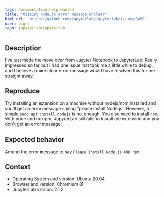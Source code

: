 ```yaml
---
tags: documentation,help-wanted
title: "Missing Node.js error message unclear"
html_url: "https://github.com/jupyterlab/jupyterlab/issues/8459"
user: big-o
repo: jupyterlab/jupyterlab
---
```


<!--
Welcome! Before creating a new issue:
* Search for relevant issues
* Follow the issue reporting guidelines:
https://jupyterlab.readthedocs.io/en/latest/getting_started/issue.html
-->

## Description

I've just made the move over from Jupyter Notebook to JupyterLab. Really impressed so far, but I had one issue that took me a little while to debug, and I believe a more clear error message would have resolved this for me straight away.

## Reproduce

<!--Describe step-by-step instructions to reproduce the behavior-->

Try installing an extension on a machine without nodejs/npm installed and you'll get an error message saying "please install Node.js". However, a simple `sudo apt install nodejs` is not enough. You also need to install `npm`. With node and no npm, JupyterLab still fails to install the extension and you don't get an error message.

<!--Describe how you diagnosed the issue. See the guidelines at
 https://jupyterlab.readthedocs.io/en/latest/getting_started/issue.html -->

## Expected behavior

<!--Describe what you expected to happen-->

Amend the error message to say `Please install Node.js AND npm`.

## Context

<!--Complete the following for context, and add any other relevant context-->

- Operating System and version: Ubuntu 20.04
- Browser and version: Chromium 81
- JupyterLab version: 2.1.2